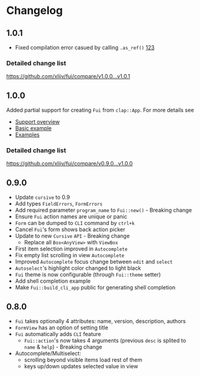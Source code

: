 # Changelog

## 1.0.1

* Fixed compilation error casued by calling `.as_ref()` [123](https://github.com/xliiv/fui/pull/123)

### Detailed change list

https://github.com/xliiv/fui/compare/v1.0.0...v1.0.1

## 1.0.0

Added partial support for creating `Fui` from `clap::App`.
For more details see
* [Support overview](https://github.com/xliiv/fui#clap-support)
* [Basic example](https://github.com/xliiv/fui#using-with-clap-experimental)
* [Examples](https://github.com/xliiv/fui/tree/master/examples#clap)

### Detailed change list

https://github.com/xliiv/fui/compare/v0.9.0...v1.0.0

## 0.9.0

* Update `cursive` to 0.9
* Add types `FieldErrors`, `FormErrors`
* Add required parameter `program_name` to `Fui::new()` - Breaking change
* Ensure `Fui` action names are unique or panic
* `Form` can be dumped to `CLI` command by `ctrl+k`
* Cancel `Fui`'s form shows back action picker
* Update to new `Cursive` `API` - Breaking change
    * Replace all `Box<AnyView>` with `ViewBox`
* First item selection improved in `Autocomplete`
* Fix empty list scrolling in view `Autocomplete`
* Improved `Autocomplete` focus change between `edit` and `select`
* `Autoselect`'s highlight color changed to light black
* `Fui` theme is now configurable (through `Fui::theme` setter)
* Add shell completion example
* Make `Fui::build_cli_app` public for generating shell completion


## 0.8.0

* `Fui` takes optionally 4 attributes: name, version, description, authors
* `FormView` has an option of setting title
* `Fui` automatically adds `CLI` feature
    * `Fui::action`'s now takes 4 arguments (previous `desc` is splited to `name` & `help`) - Breaking change
* Autocomplete/Multiselect:
    * scrolling beyond visible items load rest of them
    * keys up/down updates selected value in view
